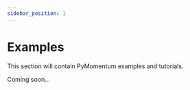 ```yaml
---
sidebar_position: 1
---
```


# Examples

This section will contain PyMomentum examples and tutorials.

Coming soon...
